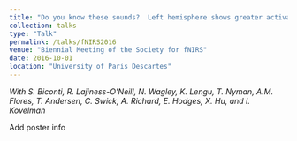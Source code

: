 ```yaml
---
title: "Do you know these sounds?  Left hemisphere shows greater activation to high frequency language phonotactics in infants but not in adults"
collection: talks
type: "Talk"
permalink: /talks/fNIRS2016
venue: "Biennial Meeting of the Society for fNIRS"
date: 2016-10-01
location: "University of Paris Descartes"
---
```


*With S. Biconti, R. Lajiness-O'Neill, N. Wagley, K. Lengu, T. Nyman, A.M. Flores, T. Andersen, C. Swick, A. Richard, E. Hodges, X. Hu,  and I. Kovelman*

Add poster info
